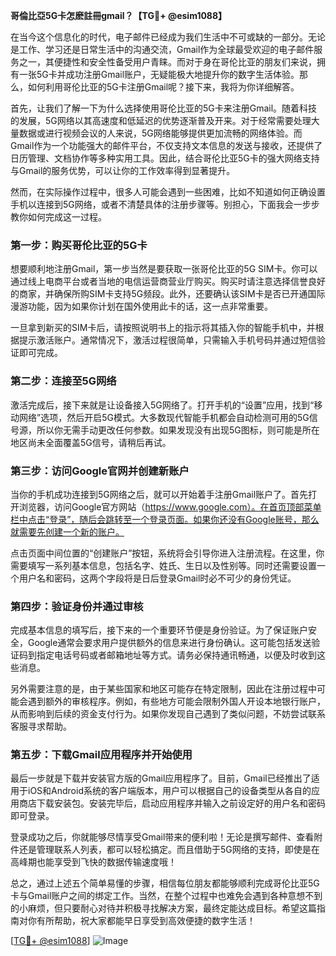 **哥倫比亞5G卡怎麽註冊gmail？【TG💪+ @esim1088】**

在当今这个信息化的时代，电子邮件已经成为我们生活中不可或缺的一部分。无论是工作、学习还是日常生活中的沟通交流，Gmail作为全球最受欢迎的电子邮件服务之一，其便捷性和安全性备受用户青睐。而对于身在哥伦比亚的朋友们来说，拥有一张5G卡并成功注册Gmail账户，无疑能极大地提升你的数字生活体验。那么，如何利用哥伦比亚的5G卡注册Gmail呢？接下来，我将为你详细解答。

首先，让我们了解一下为什么选择使用哥伦比亚的5G卡来注册Gmail。随着科技的发展，5G网络以其高速度和低延迟的优势逐渐普及开来。对于经常需要处理大量数据或进行视频会议的人来说，5G网络能够提供更加流畅的网络体验。而Gmail作为一个功能强大的邮件平台，不仅支持文本信息的发送与接收，还提供了日历管理、文档协作等多种实用工具。因此，结合哥伦比亚5G卡的强大网络支持与Gmail的服务优势，可以让你的工作效率得到显著提升。

然而，在实际操作过程中，很多人可能会遇到一些困难，比如不知道如何正确设置手机以连接到5G网络，或者不清楚具体的注册步骤等。别担心，下面我会一步步教你如何完成这一过程。

### 第一步：购买哥伦比亚的5G卡

想要顺利地注册Gmail，第一步当然是要获取一张哥伦比亚的5G SIM卡。你可以通过线上电商平台或者当地的电信运营商营业厅购买。购买时请注意选择信誉良好的商家，并确保所购SIM卡支持5G频段。此外，还要确认该SIM卡是否已开通国际漫游功能，因为如果你计划在国外使用此卡的话，这一点非常重要。

一旦拿到新买的SIM卡后，请按照说明书上的指示将其插入你的智能手机中，并根据提示激活账户。通常情况下，激活过程很简单，只需输入手机号码并通过短信验证即可完成。

### 第二步：连接至5G网络

激活完成后，接下来就是让设备接入5G网络了。打开手机的“设置”应用，找到“移动网络”选项，然后开启5G模式。大多数现代智能手机都会自动检测可用的5G信号源，所以你无需手动更改任何参数。如果发现没有出现5G图标，则可能是所在地区尚未全面覆盖5G信号，请稍后再试。

### 第三步：访问Google官网并创建新账户

当你的手机成功连接到5G网络之后，就可以开始着手注册Gmail账户了。首先打开浏览器，访问Google官方网站（https://www.google.com）。在首页顶部菜单栏中点击“登录”，随后会跳转至一个登录页面。如果你还没有Google账号，那么就需要先创建一个新的账户。

点击页面中间位置的“创建账户”按钮，系统将会引导你进入注册流程。在这里，你需要填写一系列基本信息，包括名字、姓氏、生日以及性别等。同时还需要设置一个用户名和密码，这两个字段将是日后登录Gmail时必不可少的身份凭证。

### 第四步：验证身份并通过审核

完成基本信息的填写后，接下来的一个重要环节便是身份验证。为了保证账户安全，Google通常会要求用户提供额外的信息来进行身份确认。这可能包括发送验证码到指定电话号码或者邮箱地址等方式。请务必保持通讯畅通，以便及时收到这些消息。

另外需要注意的是，由于某些国家和地区可能存在特定限制，因此在注册过程中可能会遇到额外的审核程序。例如，有些地方可能会限制外国人开设本地银行账户，从而影响到后续的资金支付行为。如果你发现自己遇到了类似问题，不妨尝试联系客服寻求帮助。

### 第五步：下载Gmail应用程序并开始使用

最后一步就是下载并安装官方版的Gmail应用程序了。目前，Gmail已经推出了适用于iOS和Android系统的客户端版本，用户可以根据自己的设备类型从各自的应用商店下载安装包。安装完毕后，启动应用程序并输入之前设定好的用户名和密码即可登录。

登录成功之后，你就能够尽情享受Gmail带来的便利啦！无论是撰写邮件、查看附件还是管理联系人列表，都可以轻松搞定。而且借助于5G网络的支持，即使是在高峰期也能享受到飞快的数据传输速度哦！

总之，通过上述五个简单易懂的步骤，相信每位朋友都能够顺利完成哥伦比亚5G卡与Gmail账户之间的绑定工作。当然，在整个过程中也难免会遇到各种意想不到的小麻烦，但只要耐心对待并积极寻找解决方案，最终定能达成目标。希望这篇指南对你有所帮助，祝大家都能早日享受到高效便捷的数字生活！

[[TG💪+ @esim1088](https://t.me/s/esim1088)] 
![Image](https://i.postimg.cc/4NQfJmqS/Snipaste-2025-05-13-00-14-12.png)